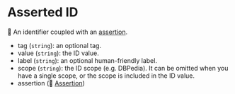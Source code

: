# Asserted ID

🧱 An identifier coupled with an [assertion](assertion.md).

- tag (`string`): an optional tag.
- value (`string`): the ID value.
- label (`string`): an optional human-friendly label.
- scope (`string`): the ID scope (e.g. DBPedia). It can be omitted when you have a single scope, or the scope is included in the ID value.
- assertion (🧱 [Assertion](assertion.md))
